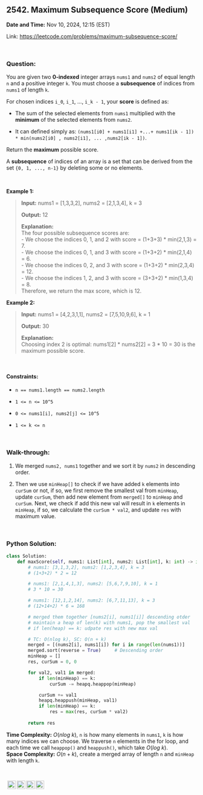 ## 2542. Maximum Subsequence Score (Medium)
**Date and Time:** Nov 10, 2024, 12:15 (EST)

Link: https://leetcode.com/problems/maximum-subsequence-score/

<br>

### Question:
You are given two **0-indexed** integer arrays `nums1` and `nums2` of equal length `n` and a positive integer `k`. You must choose a **subsequence** of indices from `nums1` of length `k`.

For chosen indices `i_0`, `i_1`, ..., `i_k - 1`, your **score** is defined as:

* The sum of the selected elements from `nums1` multiplied with the **minimum** of the selected elements from `nums2`.

* It can defined simply as: `(nums1[i0] + nums1[i1] +...+ nums1[ik - 1]) * min(nums2[i0] , nums2[i1], ... ,nums2[ik - 1])`.

Return the **maximum** possible score.

A **subsequence** of indices of an array is a set that can be derived from the set `{0, 1, ..., n-1}` by deleting some or no elements.

<br>

**Example 1:**
> **Input:** nums1 = [1,3,3,2], nums2 = [2,1,3,4], k = 3
> 
> **Output:** 12
>
> **Explanation:** <br>
> The four possible subsequence scores are: <br>
> \- We choose the indices 0, 1, and 2 with score = (1+3+3) * min(2,1,3) = 7. <br>
> \- We choose the indices 0, 1, and 3 with score = (1+3+2) * min(2,1,4) = 6. <br>
> \- We choose the indices 0, 2, and 3 with score = (1+3+2) * min(2,3,4) = 12. <br>
> \- We choose the indices 1, 2, and 3 with score = (3+3+2) * min(1,3,4) = 8. <br>
> Therefore, we return the max score, which is 12.

**Example 2:**
> **Input:** nums1 = [4,2,3,1,1], nums2 = [7,5,10,9,6], k = 1
> 
> **Output:** 30
>
> **Explanation:** <br>
> Choosing index 2 is optimal: nums1[2] * nums2[2] = 3 * 10 = 30 is the maximum possible score.

<br>

#### Constraints:
* `n == nums1.length == nums2.length`

* `1 <= n <= 10^5`

* `0 <= nums1[i], nums2[j] <= 10^5`

* `1 <= k <= n`

<br>

### Walk-through: 
1. We merged `nums2, nums1` together and we sort it by `nums2` in descending order.

2. Then we use `minHeap[]` to check if we have added `k` elements into `curSum` or not, if so, we first remove the smallest val from `minHeap`, update `curSum`, then add new element from `merged[]` to `minHeap` and `curSum`. Next, we check if add this new val will result in `k` elements in `minHeap`, if so, we calculate the `curSum * val2`, and update `res` with maximum value. 

<br>

### Python Solution:
```python
class Solution:
    def maxScore(self, nums1: List[int], nums2: List[int], k: int) -> int:
        # nums1: [3,1,3,2], nums2: [1,2,3,4], k = 3
        # (1+3+2) * 2 = 12

        # nums1: [2,1,4,1,3], nums2: [5,6,7,9,10], k = 1
        # 3 * 10 = 30

        # nums1: [12,1,2,14], nums2: [6,7,11,13], k = 3
        # (12+14+2) * 6 = 168

        # merged them together [nums2[i], nums1[i]] descending otder
        # maintain a heap of len(k) with nums1, pop the smallest val 
        # if len(heap) == k: udpate res with new max val

        # TC: O(nlog k), SC: O(n + k)
        merged = [(nums2[i], nums1[i]) for i in range(len(nums1))]
        merged.sort(reverse = True)     # Descending order
        minHeap = []
        res, curSum = 0, 0

        for val2, val1 in merged:
            if len(minHeap) == k:
                curSum -= heapq.heappop(minHeap)

            curSum += val1
            heapq.heappush(minHeap, val1)
            if len(minHeap) == k:
                res = max(res, curSum * val2)
        
        return res
```
**Time Complexity:** $O(nlog\ k)$, `n` is how many elements in `nums1`, `k` is how many indices we can choose. We traverse `n` elements in the for loop, and each time we call `heappop()` and `heappush()`, which take $O(log\ k)$. <br>
**Space Complexity:** $O(n + k)$, create a merged array of length `n` and `minHeap` with length `k`.

<br>

<img style="height:22px!important;margin-left:3px;vertical-align:text-bottom;" src="https://mirrors.creativecommons.org/presskit/icons/cc.svg?ref=chooser-v1" alt="CC BY-NC-SA" title="CC BY-NC-SA"><img style="height:22px!important;margin-left:3px;vertical-align:text-bottom;" src="https://mirrors.creativecommons.org/presskit/icons/by.svg?ref=chooser-v1" alt="BY: credit must be given to the creator" title="BY: credit must be given to the creator"><img style="height:22px!important;margin-left:3px;vertical-align:text-bottom;" src="https://mirrors.creativecommons.org/presskit/icons/nc.svg?ref=chooser-v1" alt="NC: Only noncommercial uses of the work are permitted" title="NC: Only noncommercial uses of the work are permitted"><img style="height:22px!important;margin-left:3px;vertical-align:text-bottom;" src="https://mirrors.creativecommons.org/presskit/icons/sa.svg?ref=chooser-v1" alt="SA: Adaptations must be shared under the same terms" title="SA: Adaptations must be shared under the same terms">